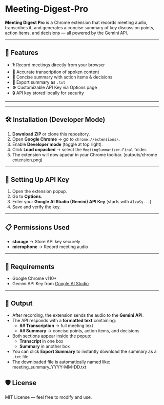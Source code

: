 # Meeting-Digest-Pro

**Meeting Digest Pro** is a Chrome extension that records meeting audio, transcribes it, and generates a concise summary of key discussion points, action items, and decisions — all powered by the Gemini API.

---

## 🚀 Features
- 🎙️ Record meetings directly from your browser
- 📝 Accurate transcription of spoken content
- 📌 Concise summary with action items & decisions
- 💾 Export summary as `.txt`
- ⚙️ Customizable API Key via Options page
- 🔒 API key stored locally for security

---

---

## 🛠️ Installation (Developer Mode)
1. **Download ZIP** or clone this repository.
2. Open **Google Chrome** → go to `chrome://extensions/`.
3. Enable **Developer mode** (toggle at top right).
4. Click **Load unpacked** → select the `MeetingSummarizer-Final` folder.
5. The extension will now appear in your Chrome toolbar.
   (outputs/chrome extension.png)


---

## 🔑 Setting Up API Key
1. Open the extension popup.
2. Go to **Options**.
3. Enter your **Google AI Studio (Gemini) API Key** (starts with `AIzaSy...`).
4. Save and verify the key.

---

## 📋 Permissions Used
- **storage** → Store API key securely
- **microphone** → Record meeting audio

---

## 📌 Requirements
- Google Chrome v110+
- Gemini API Key from [Google AI Studio](https://makersuite.google.com/)

---

## 📄 Output
- After recording, the extension sends the audio to the **Gemini API**.
- The API responds with a **formatted text** containing:
  - **## Transcription** → full meeting text
  - **## Summary** → concise points, action items, and decisions
- Both sections appear inside the popup:
  - **Transcript** in one box
  - **Summary** in another box
- You can click **Export Summary** to instantly download the summary as a `.txt` file.
- The downloaded file is automatically named like: meeting_summary_YYYY-MM-DD.txt

## 🛡️ License
MIT License — feel free to modify and use.


